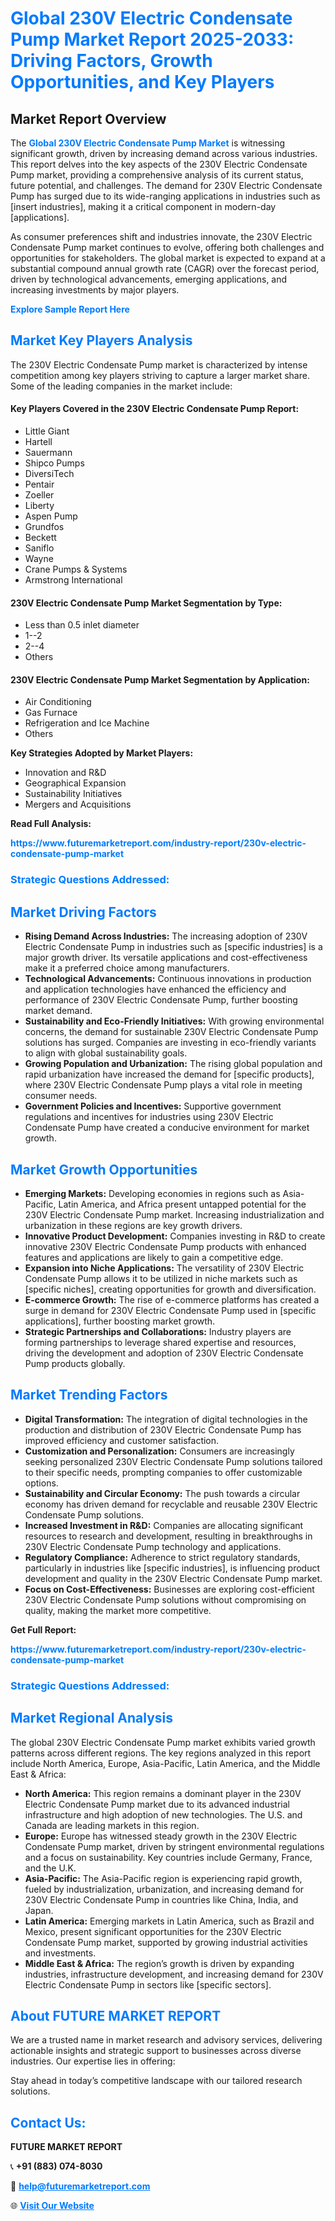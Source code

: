 <h1 style="color: #007BFF;">Global 230V Electric Condensate Pump Market Report 2025-2033: Driving Factors, Growth Opportunities, and Key Players</h1>

<section id="overview">
<h2>Market Report Overview</h2>
<p>The <a href="https://www.futuremarketreport.com/industry-report/230v-electric-condensate-pump-market" style="color: #007BFF; text-decoration: none;"><strong>Global 230V Electric Condensate Pump Market</strong></a> is witnessing significant growth, driven by increasing demand across various industries. This report delves into the key aspects of the 230V Electric Condensate Pump market, providing a comprehensive analysis of its current status, future potential, and challenges. The demand for 230V Electric Condensate Pump has surged due to its wide-ranging applications in industries such as [insert industries], making it a critical component in modern-day [applications].</p>
<p>As consumer preferences shift and industries innovate, the 230V Electric Condensate Pump market continues to evolve, offering both challenges and opportunities for stakeholders. The global market is expected to expand at a substantial compound annual growth rate (CAGR) over the forecast period, driven by technological advancements, emerging applications, and increasing investments by major players.</p>
</section>

<section id="overview">
<p><a href="https://www.futuremarketreport.com/request-sample/reportId=40621" style="color: #007BFF; text-decoration: none;"><strong>Explore Sample Report Here</strong></a></p>
</section>

<section id="key-players">
<h2 style="color: #007BFF;">Market Key Players Analysis</h2>
<p>The 230V Electric Condensate Pump market is characterized by intense competition among key players striving to capture a larger market share. Some of the leading companies in the market include:</p>
<h4>Key Players Covered in the 230V Electric Condensate Pump Report:</h4>
<ul><li>Little Giant</li><li>Hartell</li><li>Sauermann</li><li>Shipco Pumps</li><li>DiversiTech</li><li>Pentair</li><li>Zoeller</li><li>Liberty</li><li>Aspen Pump</li><li>Grundfos</li><li>Beckett</li><li>Saniflo</li><li>Wayne</li><li>Crane Pumps &amp; Systems</li><li>Armstrong International</li></ul>
<h4>230V Electric Condensate Pump Market Segmentation by Type:</h4>
<ul><li>Less than 0.5 inlet diameter</li><li>1--2</li><li>2--4</li><li>Others</li></ul>

<h4>230V Electric Condensate Pump Market Segmentation by Application:</h4>
<ul><li>Air Conditioning</li><li>Gas Furnace</li><li>Refrigeration and Ice Machine</li><li>Others</li></ul>
<p><strong>Key Strategies Adopted by Market Players:</strong></p>
<ul>
<li>Innovation and R&D</li>
<li>Geographical Expansion</li>
<li>Sustainability Initiatives</li>
<li>Mergers and Acquisitions</li>
</ul>
</section>

<section>
<p><strong>Read Full Analysis: </strong></p><a href="https://www.futuremarketreport.com/industry-report/230v-electric-condensate-pump-market" style="color: #007BFF; text-decoration: none;"><strong>https://www.futuremarketreport.com/industry-report/230v-electric-condensate-pump-market</strong></a>
<h3 style="color: #007BFF;">Strategic Questions Addressed:</h3>
</section>

<section id="driving-factors">
<h2 style="color: #007BFF;">Market Driving Factors</h2>
<ul>
<li><strong>Rising Demand Across Industries:</strong> The increasing adoption of 230V Electric Condensate Pump in industries such as [specific industries] is a major growth driver. Its versatile applications and cost-effectiveness make it a preferred choice among manufacturers.</li>
<li><strong>Technological Advancements:</strong> Continuous innovations in production and application technologies have enhanced the efficiency and performance of 230V Electric Condensate Pump, further boosting market demand.</li>
<li><strong>Sustainability and Eco-Friendly Initiatives:</strong> With growing environmental concerns, the demand for sustainable 230V Electric Condensate Pump solutions has surged. Companies are investing in eco-friendly variants to align with global sustainability goals.</li>
<li><strong>Growing Population and Urbanization:</strong> The rising global population and rapid urbanization have increased the demand for [specific products], where 230V Electric Condensate Pump plays a vital role in meeting consumer needs.</li>
<li><strong>Government Policies and Incentives:</strong> Supportive government regulations and incentives for industries using 230V Electric Condensate Pump have created a conducive environment for market growth.</li>
</ul>
</section>

<section id="growth-opportunities">
<h2 style="color: #007BFF;">Market Growth Opportunities</h2>
<ul>
<li><strong>Emerging Markets:</strong> Developing economies in regions such as Asia-Pacific, Latin America, and Africa present untapped potential for the 230V Electric Condensate Pump market. Increasing industrialization and urbanization in these regions are key growth drivers.</li>
<li><strong>Innovative Product Development:</strong> Companies investing in R&D to create innovative 230V Electric Condensate Pump products with enhanced features and applications are likely to gain a competitive edge.</li>
<li><strong>Expansion into Niche Applications:</strong> The versatility of 230V Electric Condensate Pump allows it to be utilized in niche markets such as [specific niches], creating opportunities for growth and diversification.</li>
<li><strong>E-commerce Growth:</strong> The rise of e-commerce platforms has created a surge in demand for 230V Electric Condensate Pump used in [specific applications], further boosting market growth.</li>
<li><strong>Strategic Partnerships and Collaborations:</strong> Industry players are forming partnerships to leverage shared expertise and resources, driving the development and adoption of 230V Electric Condensate Pump products globally.</li>
</ul>
</section>

<section id="trending-factors">
<h2 style="color: #007BFF;">Market Trending Factors</h2>
<ul>
<li><strong>Digital Transformation:</strong> The integration of digital technologies in the production and distribution of 230V Electric Condensate Pump has improved efficiency and customer satisfaction.</li>
<li><strong>Customization and Personalization:</strong> Consumers are increasingly seeking personalized 230V Electric Condensate Pump solutions tailored to their specific needs, prompting companies to offer customizable options.</li>
<li><strong>Sustainability and Circular Economy:</strong> The push towards a circular economy has driven demand for recyclable and reusable 230V Electric Condensate Pump solutions.</li>
<li><strong>Increased Investment in R&D:</strong> Companies are allocating significant resources to research and development, resulting in breakthroughs in 230V Electric Condensate Pump technology and applications.</li>
<li><strong>Regulatory Compliance:</strong> Adherence to strict regulatory standards, particularly in industries like [specific industries], is influencing product development and quality in the 230V Electric Condensate Pump market.</li>
<li><strong>Focus on Cost-Effectiveness:</strong> Businesses are exploring cost-efficient 230V Electric Condensate Pump solutions without compromising on quality, making the market more competitive.</li>
</ul>
</section>

<section>
<p><strong>Get Full Report: </strong></p><a href="https://www.futuremarketreport.com/industry-report/230v-electric-condensate-pump-market" style="color: #007BFF; text-decoration: none;"><strong>https://www.futuremarketreport.com/industry-report/230v-electric-condensate-pump-market</strong></a>
<h3 style="color: #007BFF;">Strategic Questions Addressed:</h3>
</section>


<section id="regional-analysis">
<h2 style="color: #007BFF;">Market Regional Analysis</h2>
<p>The global 230V Electric Condensate Pump market exhibits varied growth patterns across different regions. The key regions analyzed in this report include North America, Europe, Asia-Pacific, Latin America, and the Middle East & Africa:</p>
<ul>
<li><strong>North America:</strong> This region remains a dominant player in the 230V Electric Condensate Pump market due to its advanced industrial infrastructure and high adoption of new technologies. The U.S. and Canada are leading markets in this region.</li>
<li><strong>Europe:</strong> Europe has witnessed steady growth in the 230V Electric Condensate Pump market, driven by stringent environmental regulations and a focus on sustainability. Key countries include Germany, France, and the U.K.</li>
<li><strong>Asia-Pacific:</strong> The Asia-Pacific region is experiencing rapid growth, fueled by industrialization, urbanization, and increasing demand for 230V Electric Condensate Pump in countries like China, India, and Japan.</li>
<li><strong>Latin America:</strong> Emerging markets in Latin America, such as Brazil and Mexico, present significant opportunities for the 230V Electric Condensate Pump market, supported by growing industrial activities and investments.</li>
<li><strong>Middle East & Africa:</strong> The region’s growth is driven by expanding industries, infrastructure development, and increasing demand for 230V Electric Condensate Pump in sectors like [specific sectors].</li>
</ul>
</section>

<footer>
<h2 style="color: #007BFF;">About FUTURE MARKET REPORT</h2>
<p>We are a trusted name in market research and advisory services, delivering actionable insights and strategic support to businesses across diverse industries. Our expertise lies in offering:</p>

<p>Stay ahead in today’s competitive landscape with our tailored research solutions.</p>

<h2 style="color: #007BFF;">Contact Us:</h2>
<p><strong>FUTURE MARKET REPORT</strong></p>
<p>📞 <strong>+91 (883) 074-8030</strong></p>
<p>📧 <strong><a href="mailto:help@futuremarketreport.com" style="color: #007BFF;">help@futuremarketreport.com</a></strong></p>
<p>🌐 <strong><a href="https://www.futuremarketreport.com/" style="color: #007BFF;">Visit Our Website</a></strong></p>
</footer>